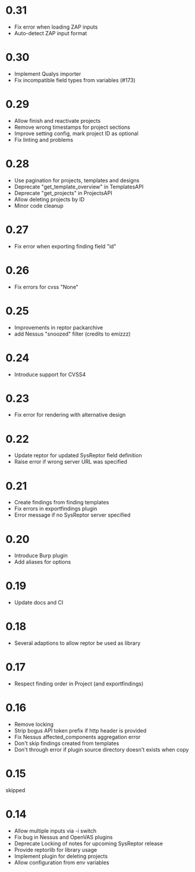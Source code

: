 # 0.31
* Fix error when loading ZAP inputs
* Auto-detect ZAP input format

# 0.30
* Implement Qualys importer
* Fix incompatible field types from variables (#173)

# 0.29
* Allow finish and reactivate projects
* Remove wrong timestamps for project sections
* Improve setting config, mark project ID as optional
* Fix linting and problems

# 0.28
* Use pagination for projects, templates and designs
* Deprecate "get_template_overview" in TemplatesAPI
* Deprecate "get_projects" in ProjectsAPI
* Allow deleting projects by ID
* Minor code cleanup

# 0.27
* Fix error when exporting finding field "id"

# 0.26
* Fix errors for cvss "None"

# 0.25
* Improvements in reptor packarchive
* add Nessus "snoozed" filter (credits to emizzz)

# 0.24
* Introduce support for CVSS4

# 0.23
* Fix error for rendering with alternative design

# 0.22
* Update reptor for updated SysReptor field definition
* Raise error if wrong server URL was specified

# 0.21
* Create findings from finding templates
* Fix errors in exportfindings plugin
* Error message if no SysReptor server specified

# 0.20
* Introduce Burp plugin
* Add aliases for options

# 0.19
* Update docs and CI

# 0.18
* Several adaptions to allow reptor be used as library

# 0.17
* Respect finding order in Project (and exportfindings)

# 0.16
* Remove locking
* Strip bogus API token prefix if http header is provided
* Fix Nessus affected_components aggregation error
* Don't skip findings created from templates
* Don't through error if plugin source directory doesn't exists when copy

# 0.15
skipped

# 0.14
* Allow multiple inputs via -i switch
* Fix bug in Nessus and OpenVAS plugins
* Deprecate Locking of notes for upcoming SysReptor release
* Provide reptorlib for library usage
* Implement plugin for deleting projects
* Allow configuration from env variables